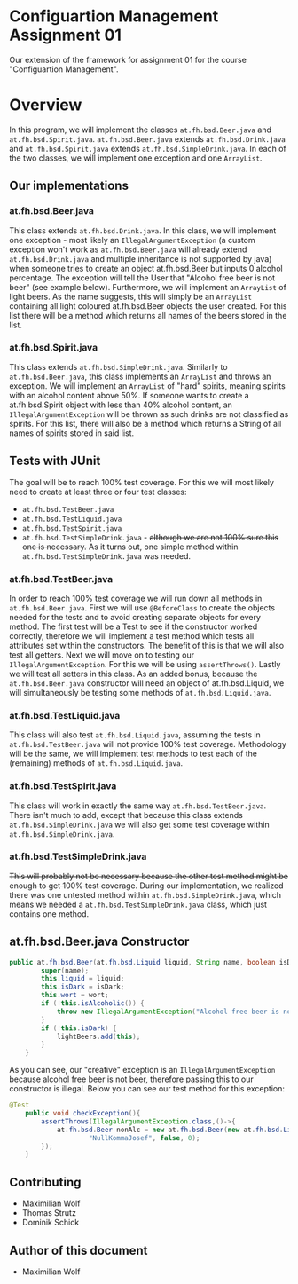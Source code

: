 # Configuartion Management Assignment 01

Our extension of the framework for assignment 01 for the course
"Configuartion Management".

# Overview

In this program, we will implement the classes `at.fh.bsd.Beer.java` and `at.fh.bsd.Spirit.java`. `at.fh.bsd.Beer.java` extends `at.fh.bsd.Drink.java` and `at.fh.bsd.Spirit.java` extends `at.fh.bsd.SimpleDrink.java`. In each of the two classes, we will implement one exception and one `ArrayList`.

## Our implementations

### at.fh.bsd.Beer.java

This class extends `at.fh.bsd.Drink.java`. In this class, we will implement one exception - most likely an `IllegalArgumentException` (a custom exception won't work as `at.fh.bsd.Beer.java` will already extend `at.fh.bsd.Drink.java` and multiple inheritance is not supported by java) when someone tries to create an object at.fh.bsd.Beer but inputs 0 alcohol percentage. The exception will tell the User that "Alcohol free beer is not beer" (see example below).
Furthermore, we will implement an `ArrayList` of light beers. As the name suggests, this will simply be an `ArrayList` containing all light coloured at.fh.bsd.Beer objects the user created. For this list there will be a method which returns all names of the beers stored in the list.

### at.fh.bsd.Spirit.java

This class extends `at.fh.bsd.SimpleDrink.java`. Similarly to `at.fh.bsd.Beer.java`, this class implements an `ArrayList` and throws an exception. We will implement an `ArrayList` of "hard" spirits, meaning spirits with an alcohol content above 50%. If someone wants to create a at.fh.bsd.Spirit object with less than 40% alcohol content, an `IllegalArgumentException` will be thrown as such drinks are not classified as spirits. For this list, there will also be a method which returns a String of all names of spirits stored in said list.


## Tests with JUnit

The goal will be to reach 100% test coverage. For this we will most likely need to create at least three or four test classes:

* `at.fh.bsd.TestBeer.java`
* `at.fh.bsd.TestLiquid.java`
* `at.fh.bsd.TestSpirit.java`
* `at.fh.bsd.TestSimpleDrink.java` - ~~although we are not 100% sure this one is necessary.~~ As it turns out, one simple method within `at.fh.bsd.TestSimpleDrink.java` was needed.

### at.fh.bsd.TestBeer.java

In order to reach 100% test coverage we will run down all methods in `at.fh.bsd.Beer.java`. First we will use `@BeforeClass` to create the objects needed for the tests and to avoid creating separate objects for every method. The first test will be a Test to see if the constructor worked correctly, therefore we will implement a test method which tests all attributes set within the constructors. The benefit of this is that we will also test all getters.
Next we will move on to testing our `IllegalArgumentException`. For this we will be using `assertThrows()`. Lastly we will test all setters in this class.
As an added bonus, because the `at.fh.bsd.Beer.java` constructor will need an object of at.fh.bsd.Liquid, we will simultaneously be testing some methods of `at.fh.bsd.Liquid.java`.

### at.fh.bsd.TestLiquid.java

This class will also test `at.fh.bsd.Liquid.java`, assuming the tests in `at.fh.bsd.TestBeer.java` will not provide 100% test coverage. Methodology will be the same, we will implement test methods to test each of the (remaining) methods of `at.fh.bsd.Liquid.java`.

### at.fh.bsd.TestSpirit.java

This class will work in exactly the same way `at.fh.bsd.TestBeer.java`. There isn't much to add, except that because this class extends `at.fh.bsd.SimpleDrink.java` we will also get some test coverage within `at.fh.bsd.SimpleDrink.java`.

### at.fh.bsd.TestSimpleDrink.java

~~This will probably not be necessary because the other test method might be enough to get 100% test coverage.~~
During our implementation, we realized there was one untested method within `at.fh.bsd.SimpleDrink.java`, which means we needed a `at.fh.bsd.TestSimpleDrink.java` class, which just contains one method.

## at.fh.bsd.Beer.java Constructor

```Java
public at.fh.bsd.Beer(at.fh.bsd.Liquid liquid, String name, boolean isDark, int wort) throws IllegalArgumentException {
        super(name);
        this.liquid = liquid;
        this.isDark = isDark;
        this.wort = wort;
        if (!this.isAlcoholic()) {
            throw new IllegalArgumentException("Alcohol free beer is not beer!");
        }
        if (!this.isDark) {
            lightBeers.add(this);
        }
    }
```
As you can see, our "creative" exception is an `IllegalArgumentException` because alcohol free beer is not beer, therefore passing this to our constructor is illegal.
Below you can see our test method for this exception:

```Java
@Test
    public void checkException(){
        assertThrows(IllegalArgumentException.class,()->{
            at.fh.bsd.Beer nonAlc = new at.fh.bsd.Beer(new at.fh.bsd.Liquid("lager", 0.5, 0),
                    "NullKommaJosef", false, 0);
        });
    }
```

## Contributing

* Maximilian Wolf
* Thomas Strutz
* Dominik Schick

## Author of this document

* Maximilian Wolf

